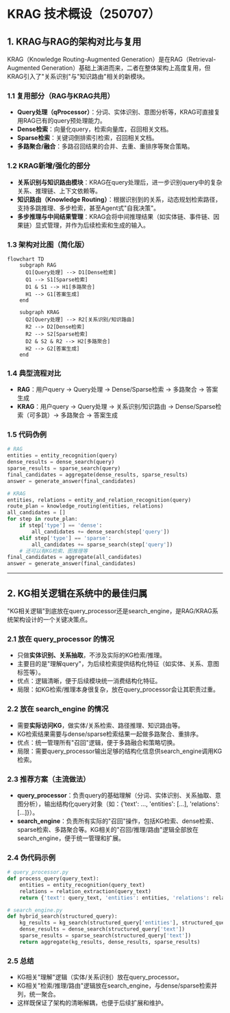 # KRAG 技术概设（250707）

## 1. KRAG与RAG的架构对比与复用

KRAG（Knowledge Routing-Augmented Generation）是在RAG（Retrieval-Augmented Generation）基础上演进而来，二者在整体架构上高度复用，但KRAG引入了"关系识别"与"知识路由"相关的新模块。

### 1.1 复用部分（RAG与KRAG共用）
- **Query处理（qProcessor）**：分词、实体识别、意图分析等，KRAG可直接复用RAG已有的query预处理能力。
- **Dense检索**：向量化query，检索向量库，召回相关文档。
- **Sparse检索**：关键词倒排索引检索，召回相关文档。
- **多路聚合/融合**：多路召回结果的合并、去重、重排序等聚合策略。

### 1.2 KRAG新增/强化的部分
- **关系识别与知识路由模块**：KRAG在query处理后，进一步识别query中的复杂关系、推理链、上下文依赖等。
- **知识路由（Knowledge Routing）**：根据识别到的关系，动态规划检索路径，支持多跳推理、多步检索，甚至Agent式"自我决策"。
- **多步推理与中间结果管理**：KRAG会将中间推理结果（如实体链、事件链、因果链）显式管理，并作为后续检索和生成的输入。

### 1.3 架构对比图（简化版）
```mermaid
flowchart TD
    subgraph RAG
      Q1[Query处理] --> D1[Dense检索]
      Q1 --> S1[Sparse检索]
      D1 & S1 --> H1[多路聚合]
      H1 --> G1[答案生成]
    end

    subgraph KRAG
      Q2[Query处理] --> R2[关系识别/知识路由]
      R2 --> D2[Dense检索]
      R2 --> S2[Sparse检索]
      D2 & S2 & R2 --> H2[多路聚合]
      H2 --> G2[答案生成]
    end
```

### 1.4 典型流程对比
- **RAG**：用户query → Query处理 → Dense/Sparse检索 → 多路聚合 → 答案生成
- **KRAG**：用户query → Query处理 → 关系识别/知识路由 → Dense/Sparse检索（可多跳）→ 多路聚合 → 答案生成

### 1.5 代码伪例
```python
# RAG
entities = entity_recognition(query)
dense_results = dense_search(query)
sparse_results = sparse_search(query)
final_candidates = aggregate(dense_results, sparse_results)
answer = generate_answer(final_candidates)

# KRAG
entities, relations = entity_and_relation_recognition(query)
route_plan = knowledge_routing(entities, relations)
all_candidates = []
for step in route_plan:
    if step['type'] == 'dense':
        all_candidates += dense_search(step['query'])
    elif step['type'] == 'sparse':
        all_candidates += sparse_search(step['query'])
    # 还可以有KG检索、图推理等
final_candidates = aggregate(all_candidates)
answer = generate_answer(final_candidates)
```

---

## 2. KG相关逻辑在系统中的最佳归属

"KG相关逻辑"到底放在query_processor还是search_engine，是RAG/KRAG系统架构设计的一个关键决策点。

### 2.1 放在 query_processor 的情况
- 只做**实体识别、关系抽取**，不涉及实际的KG检索/推理。
- 主要目的是"理解query"，为后续检索提供结构化特征（如实体、关系、意图标签等）。
- 优点：逻辑清晰，便于后续模块统一消费结构化特征。
- 局限：如KG检索/推理本身很复杂，放在query_processor会让其职责过重。

### 2.2 放在 search_engine 的情况
- 需要**实际访问KG**，做实体/关系检索、路径推理、知识路由等。
- KG检索结果需要与dense/sparse检索结果一起做多路聚合、重排序。
- 优点：统一管理所有"召回"逻辑，便于多路融合和策略切换。
- 局限：需要query_processor输出足够的结构化信息供search_engine调用KG检索。

### 2.3 推荐方案（主流做法）
- **query_processor**：负责query的基础理解（分词、实体识别、关系抽取、意图分析），输出结构化query对象（如：{'text': ..., 'entities': [...], 'relations': [...]}）。
- **search_engine**：负责所有实际的"召回"操作，包括KG检索、dense检索、sparse检索、多路聚合等。KG相关的"召回/推理/路由"逻辑全部放在search_engine，便于统一管理和扩展。

### 2.4 伪代码示例
```python
# query_processor.py
def process_query(query_text):
    entities = entity_recognition(query_text)
    relations = relation_extraction(query_text)
    return {'text': query_text, 'entities': entities, 'relations': relations}

# search_engine.py
def hybrid_search(structured_query):
    kg_results = kg_search(structured_query['entities'], structured_query['relations'])
    dense_results = dense_search(structured_query['text'])
    sparse_results = sparse_search(structured_query['text'])
    return aggregate(kg_results, dense_results, sparse_results)
```

### 2.5 总结
- KG相关"理解"逻辑（实体/关系识别）放在query_processor。
- KG相关"检索/推理/路由"逻辑放在search_engine，与dense/sparse检索并列，统一聚合。
- 这样既保证了架构的清晰解耦，也便于后续扩展和维护。 